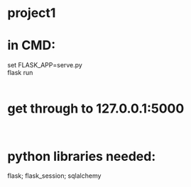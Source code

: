 # project1

# in CMD:<br>
set FLASK_APP=serve.py<br>
flask run<br><br>

# get through to 127.0.0.1:5000<br><br>

# python libraries needed:<br>
flask; flask_session; sqlalchemy
